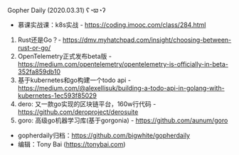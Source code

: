 Gopher Daily (2020.03.31) ʕ◔ϖ◔ʔ

* 慕课实战课：k8s实战 - https://coding.imooc.com/class/284.html

1. Rust还是Go？- https://dmv.myhatchpad.com/insight/choosing-between-rust-or-go/
2. OpenTelemetry正式发布beta版 - https://medium.com/opentelemetry/opentelemetry-is-officially-in-beta-352fa859db10
3. 基于kubernetes和go构建一个todo api - https://medium.com/@alexellisuk/building-a-todo-api-in-golang-with-kubernetes-1ec593f85029
4. dero: 又一款go实现的区块链平台，160w行代码 - https://github.com/deroproject/derosuite
5. goro: 高级go机器学习库(基于gorgonia) - https://github.com/aunum/goro

* gopherdaily归档：https://github.com/bigwhite/gopherdaily
* 编辑：Tony Bai (https://tonybai.com)
